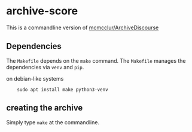 # archive-score

This is a commandline version of [mcmcclur/ArchiveDiscourse](
https://github.com/mcmcclur/ArchiveDiscourse
)

## Dependencies

The `Makefile` depends on the `make` command.
The `Makefile` manages the dependencies via `venv` and `pip`.

on debian-like systems

```
	sudo apt install make python3-venv
```

## creating the archive

Simply type `make` at the commandline.
